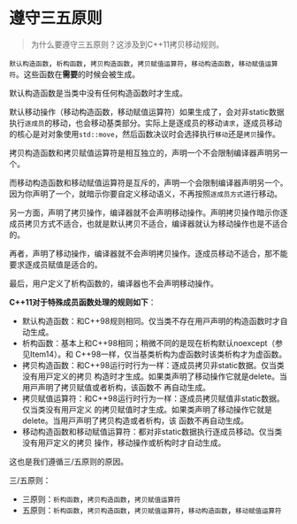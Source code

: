 # 遵守三五原则

>  为什么要遵守三五原则？这涉及到C++11拷贝移动规则。



`默认构造函数`，`析构函数`，`拷贝构造函数`，`拷贝赋值运算符`，`移动构造函数`，`移动赋值运算符`。这些函数在**需要**的时候会被生成。

默认构造函数是当类中没有任何构造函数时才生成。

默认移动操作（移动构造函数，移动赋值运算符）如果生成了，会对非static数据执行`逐成员`的移动，也会移动基类部分。实际上是逐成员的移动`请求`，逐成员移动的核⼼是对对象使⽤`std::move`，然后函数决议时会选择执⾏`移动`还是`拷⻉`操作。

拷贝构造函数和拷贝赋值运算符是相互独立的，声明一个不会限制编译器声明另一个。

而移动构造函数和移动赋值运算符是互斥的，声明一个会限制编译器声明另一个。因为你声明了一个，就暗示你要自定义移动语义，不再按照`逐成员方式`进行移动。

另一方面，声明了拷贝操作，编译器就不会声明移动操作。声明拷贝操作暗示你逐成员拷贝方式不适合，也就是默认拷贝不适合，编译器就认为移动操作也是不适合的。

再者，声明了移动操作，编译器就不会声明拷贝操作。逐成员移动不适合，那不能要求逐成员赋值是适合的。

最后，用户定义了析构函数的，编译器也不会声明移动操作。

**C++11对于特殊成员函数处理的规则如下**：

+ 默认构造函数：和C++98规则相同。仅当类不存在⽤⼾声明的构造函数时才⾃动⽣成。
+ 析构函数：基本上和C++98相同；稍微不同的是现在析构默认noexcept（参⻅Item14）。和
  C++98⼀样，仅当基类析构为虚函数时该类析构才为虚函数。
+ 拷⻉构造函数：和C++98运⾏时⾏为⼀样：逐成员拷⻉⾮static数据。仅当类没有⽤⼾定义的拷⻉
  构造时才⽣成。如果类声明了移动操作它就是delete。当⽤⼾声明了拷⻉赋值或者析构，该函数不
  再⾃动⽣成。
+ 拷⻉赋值运算符：和C++98运⾏时⾏为⼀样：逐成员拷⻉赋值⾮static数据。仅当类没有⽤⼾定义
  的拷⻉赋值时才⽣成。如果类声明了移动操作它就是delete。当⽤⼾声明了拷⻉构造或者析构，该
  函数不再⾃动⽣成。
+ 移动构造函数和移动赋值运算符：都对⾮static数据执⾏逐成员移动。仅当类没有⽤⼾定义的拷⻉
  操作，移动操作或析构时才⾃动⽣成。

这也是我们遵循三/五原则的原因。

三/五原则：

+ 三原则：`析构函数`，`拷贝构造函数`，`拷贝赋值运算符`
+ 五原则：`析构函数`，`拷贝构造函数`，`拷贝赋值运算符`，`移动构造函数`，`移动赋值运算符`